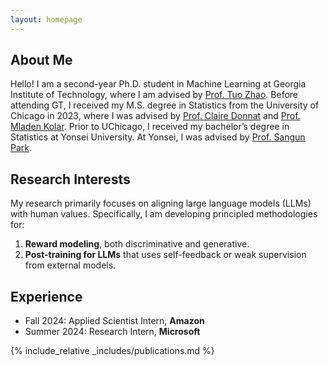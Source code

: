 ```yaml
---
layout: homepage
---
```


## About Me

Hello! I am a second-year Ph.D. student in Machine Learning at Georgia Institute of Technology, where I am advised by [Prof. Tuo Zhao](https://www2.isye.gatech.edu/~tzhao80/). Before attending GT, I received my M.S. degree in Statistics from the University of Chicago in 2023, where I was advised by [Prof. Claire Donnat](https://donnate.github.io/) and [Prof. Mladen Kolar](https://mkolar.coffeejunkies.org/). Prior to UChicago, I received my bachelor’s degree in Statistics at Yonsei University. At Yonsei, I was advised by [Prof. Sangun Park](https://yonsei.pure.elsevier.com/en/persons/sangun-park).

## Research Interests

My research primarily focuses on aligning large language models (LLMs) with human values. Specifically, I am developing principled methodologies for:

1. **Reward modeling**, both discriminative and generative.  
2. **Post-training for LLMs** that uses self-feedback or weak supervision from external models.

<!-- 
- **Large Language Models**
- **Reinforcement Learning**
- **Self-Supervised Learning**
- **Nonconvex Optimization**
-->


## Experience

- Fall 2024: Applied Scientist Intern, **Amazon**
- Summer 2024: Research Intern,  **Microsoft**

<!-- ## News where I am advised by [Prof. Tuo Zhao](https://www2.isye.gatech.edu/~tzhao80/).-->

<!-- - **[Feb. 2020]** Our paper about incremental learning is accepted to CVPR 2020. -->

{% include_relative _includes/publications.md %}

<!-- {% include_relative _includes/services.md %} -->
